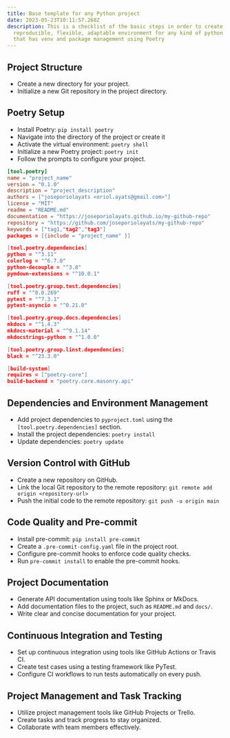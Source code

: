 ```yaml
---
title: Base template for any Python project
date: 2023-05-23T10:11:57.268Z
description: This is a checklist of the basic steps in order to create a
  reproducible, flexible, adaptable environment for any kind of python project
  that has venv and package management using Poetry
---
```

## Project Structure

* Create a new directory for your project.
* Initialize a new Git repository in the project directory.

## Poetry Setup

* Install Poetry: `pip install poetry`
* N﻿avigate into the directory of the project or create it
* Activate the virtual environment: `poetry shell`
* Initialize a new Poetry project: `poetry init`
* Follow the prompts to configure your project.

```toml
[tool.poetry]
name = "project_name"
version = "0.1.0"
description = "project_description"
authors = ["joseporiolayats <oriol.ayats@gmail.com>"]
license = "MIT"
readme = "README.md"
documentation = "https://joseporiolayats.github.io/my-github-repo"
repository = "https://github.com/joseporiolayats/my-github-repo"
keywords = ["tag1,"tag2","tag3"]
packages = [{include = "project_name" }]

[tool.poetry.dependencies]
python = "^3.11"
colorlog = "^6.7.0"
python-decouple = "^3.8"
pymdown-extensions = "^10.0.1"

[tool.poetry.group.test.dependencies]
ruff = "^0.0.269"
pytest = "^7.3.1"
pytest-asyncio = "^0.21.0"

[tool.poetry.group.docs.dependencies]
mkdocs = "^1.4.3"
mkdocs-material = "^9.1.14"
mkdocstrings-python = "^1.0.0"

[tool.poetry.group.linst.dependencies]
black = "^23.3.0"

[build-system]
requires = ["poetry-core"]
build-backend = "poetry.core.masonry.api"
```

## Dependencies and Environment Management

* Add project dependencies to `pyproject.toml` using the `[tool.poetry.dependencies]` section.
* Install the project dependencies: `poetry install`
* Update dependencies: `poetry update`

## Version Control with GitHub

* Create a new repository on GitHub.
* Link the local Git repository to the remote repository: `git remote add origin <repository-url>`
* Push the initial code to the remote repository: `git push -u origin main`

## Code Quality and Pre-commit

* Install pre-commit: `pip install pre-commit`
* Create a `.pre-commit-config.yaml` file in the project root.
* Configure pre-commit hooks to enforce code quality checks.
* Run `pre-commit install` to enable the pre-commit hooks.

## Project Documentation

* Generate API documentation using tools like Sphinx or MkDocs.
* Add documentation files to the project, such as `README.md` and `docs/`.
* Write clear and concise documentation for your project.

## Continuous Integration and Testing

* Set up continuous integration using tools like GitHub Actions or Travis CI.
* Create test cases using a testing framework like PyTest.
* Configure CI workflows to run tests automatically on every push.

## Project Management and Task Tracking

* Utilize project management tools like GitHub Projects or Trello.
* Create tasks and track progress to stay organized.
* Collaborate with team members effectively.